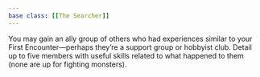 ```yaml
---
base class: [[The Searcher]]
---
```

You may gain an ally group of others who had experiences similar to your First Encounter—perhaps they’re a support group or hobbyist club. Detail up to five members with useful skills related to what happened to them (none are up for fighting monsters).
